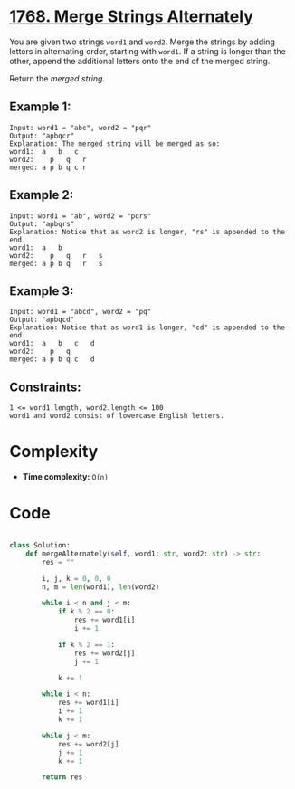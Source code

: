 # [1768. Merge Strings Alternately](https://leetcode.com/problems/merge-strings-alternately/description/?envType=study-plan-v2&envId=leetcode-75)

You are given two strings `word1` and `word2`. Merge the strings by adding letters in alternating order, starting with `word1`. If a string is longer than the other, append the additional letters onto the end of the merged string.

Return the _merged string_.

## Example 1:

```
Input: word1 = "abc", word2 = "pqr"
Output: "apbqcr"
Explanation: The merged string will be merged as so:
word1:  a   b   c
word2:    p   q   r
merged: a p b q c r
```

## Example 2:

```
Input: word1 = "ab", word2 = "pqrs"
Output: "apbqrs"
Explanation: Notice that as word2 is longer, "rs" is appended to the end.
word1:  a   b
word2:    p   q   r   s
merged: a p b q   r   s
```

## Example 3:

```
Input: word1 = "abcd", word2 = "pq"
Output: "apbqcd"
Explanation: Notice that as word1 is longer, "cd" is appended to the end.
word1:  a   b   c   d
word2:    p   q
merged: a p b q c   d
```

## Constraints:

```
1 <= word1.length, word2.length <= 100
word1 and word2 consist of lowercase English letters.
```

# Complexity

- **Time complexity:**
  `O(n)`

# Code

```python

class Solution:
    def mergeAlternately(self, word1: str, word2: str) -> str:
        res = ""

        i, j, k = 0, 0, 0
        n, m = len(word1), len(word2)

        while i < n and j < m:
            if k % 2 == 0:
                res += word1[i]
                i += 1

            if k % 2 == 1:
                res += word2[j]
                j += 1

            k += 1

        while i < n:
            res += word1[i]
            i += 1
            k += 1

        while j < m:
            res += word2[j]
            j += 1
            k += 1

        return res


```
